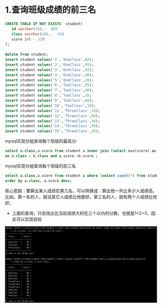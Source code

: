 
# 1.查询班级成绩的前三名
```sql
CREATE TABLE IF NOT EXISTS  student(
   id varchar(20),-- 编号
   class varchar(20),-- 年级
   score int-- 分数
);

delete from student;
insert student values('1','OneClass',82);
insert student values('2','OneClass',95);
insert student values('3','OneClass',82);
insert student values('4','OneClass',40);
insert student values('5','OneClass',20);
insert student values('6','TwoClass',95);
insert student values('7','TwoClass',40);
insert student values('8','TwoClass',3);
insert student values('9','TwoClass',60);
insert student values('10','TwoClass',10);
insert student values('11','ThreeClass',70);
insert student values('12','ThreeClass',60);
insert student values('13','ThreeClass',40);
insert student values('14','ThreeClass',90);
insert student values('15','ThreeClass',20);
```

mysql实现分组查询每个班级的最高分:
```sql
select a.class,a.score from student a inner join (select max(score) as score, class as class from student group by class) b
on a.class = b.class and a.score =b.score ;
```

mysql实现分组查询每个班级的前三名
```sql
select a.class,a.score from student a where (select count(*) from student where a.class=class and a.score<score)<3
order by a.class, a.score desc;
```

核心思路：要算出某人成绩在第几名，可以转换成：算出他一共比多少人成绩高。比如，第一名的人，就没其它人成绩比他更好。第三名的人，就有两个人成绩比他好。
- 上面的查询，只会找出比当前成绩大的在三个以内的分数，也就是1+2=3，因此可以实现目标

![](../.images/2020/Jietu20200418-215224.jpg)
